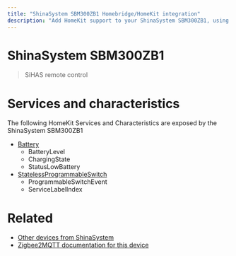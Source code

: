 ```yaml
---
title: "ShinaSystem SBM300ZB1 Homebridge/HomeKit integration"
description: "Add HomeKit support to your ShinaSystem SBM300ZB1, using Homebridge, Zigbee2MQTT and homebridge-z2m."
---
```

<!---
This file has been GENERATED using src/docgen/docgen.ts
DO NOT EDIT THIS FILE MANUALLY!
-->
# ShinaSystem SBM300ZB1
> SiHAS remote control


# Services and characteristics
The following HomeKit Services and Characteristics are exposed by
the ShinaSystem SBM300ZB1

* [Battery](../../battery.md)
  * BatteryLevel
  * ChargingState
  * StatusLowBattery
* [StatelessProgrammableSwitch](../../action.md)
  * ProgrammableSwitchEvent
  * ServiceLabelIndex


# Related
* [Other devices from ShinaSystem](../index.md#shinasystem)
* [Zigbee2MQTT documentation for this device](https://www.zigbee2mqtt.io/devices/SBM300ZB1.html)